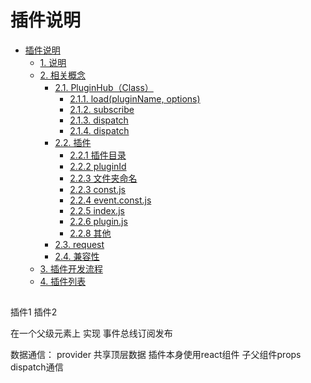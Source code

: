 # 插件说明

- [插件说明](#%e6%8f%92%e4%bb%b6%e8%af%b4%e6%98%8e)
  - [1. 说明](#1-%e8%af%b4%e6%98%8e)
  - [2. 相关概念](#2-%e7%9b%b8%e5%85%b3%e6%a6%82%e5%bf%b5)
    - [2.1. PluginHub（Class）](#21-pluginhubclass)
      - [2.1.1. load(pluginName, options)](#211-loadpluginname-options)
      - [2.1.2. subscribe](#212-subscribe)
      - [2.1.3. dispatch](#213-dispatch)
      - [2.1.4. dispatch](#214-dispatch)
    - [2.2. 插件](#22-%e6%8f%92%e4%bb%b6)
      - [2.2.1 插件目录](#221-%e6%8f%92%e4%bb%b6%e7%9b%ae%e5%bd%95)
      - [2.2.2 pluginId](#222-pluginid)
      - [2.2.3 文件夹命名](#223-%e6%96%87%e4%bb%b6%e5%a4%b9%e5%91%bd%e5%90%8d)
      - [2.2.3 const.js](#223-constjs)
      - [2.2.4 event.const.js](#224-eventconstjs)
      - [2.2.5 index.js](#225-indexjs)
      - [2.2.6 plugin.js](#226-pluginjs)
      - [2.2.8 其他](#228-%e5%85%b6%e4%bb%96)
    - [2.3. request](#23-request)
    - [2.4. 兼容性](#24-%e5%85%bc%e5%ae%b9%e6%80%a7)
  - [3. 插件开发流程](#3-%e6%8f%92%e4%bb%b6%e5%bc%80%e5%8f%91%e6%b5%81%e7%a8%8b)
  - [4. 插件列表](#4-%e6%8f%92%e4%bb%b6%e5%88%97%e8%a1%a8)


## 


插件1 插件2

在一个父级元素上 实现 事件总线订阅发布

数据通信： provider 共享顶层数据
        插件本身使用react组件 子父组件props dispatch通信
